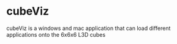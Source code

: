 # cubeViz
cubeViz is a windows and mac application that can load different applications onto the 6x6x6 L3D cubes

